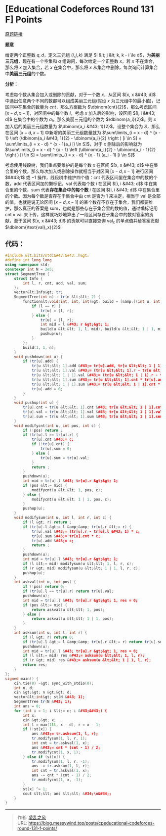 # [Educational Codeforces Round 131 F] Points


[原题链接](https://codeforces.com/contest/1701/problem/F)

**题意**

给定两个正整数 $q, d$，定义三元组 $(i, j, k)$ 满足 $i &lt; j &lt; k, k - i \le d$，为**美丽三元组**，现在有一个空集和 $q$ 组询问，每次给定一个正整数 $x$，若 $x$ 不在集合，那么将 $x$ 加入集合，若 $x$ 在集合中，那么将 $x$ 从集合中删除，每次询问计算集合中**美丽三元组**的个数。

**分析：**

考虑每个数从集合加入或删除的贡献，对于一个数 $x$，从区间 $[x, x &#43; d]$ 中选出任意两个不同的数都可以组成美丽三元组(假设 $x$ 为三元组中的最小值)，记区间中在集合的数量为 $cnt$，那么方案数为 $\dbinom{cnt}{2}$，那么考虑区间 $[x - d, x - 1]$，对区间中的每个数 $i$，考虑 $x$ 加入后的影响，设区间 $[i, i &#43; d]$ 在集合中的个数为 $a_i$，那么美丽三元组的个数为 $\dbinom{a_i}{2}$，则 $x$ 加入后的美丽三元组数量为 $\dbinom{a_i &#43; 1}{2}$，设整个集合为 $S$，那么在区间 $[x - d, x - 1]$ 中新增的美丽三元组数量就为 $\sum\limits_{i = x - d} ^ {x - 1} \left (\dbinom{a_i &#43; 1}{2} - \dbinom{a_i}{2} \right ) [i \in S] = \sum\limits_{i = x - d} ^ {x - 1}a_i [i \in S]$，对于 $x$ 删除后的影响就为 $\sum\limits_{i = x - d} ^ {x - 1} \left (\dbinom{a_i}{2} - \dbinom{a_i - 1}{2} \right ) [i \in S] = \sum\limits_{i = x - d} ^ {x - 1} (a_i - 1) [i \in S]$

考虑使用线段树，我们重点要维护的是每个数 $x$ 在区间 $[x, x &#43; d]$ 中在集合里的个数，那么每次加入或删除操作就相当于对区间 $[x - d, x - 1]$ 进行区间 $&#43;1$ 或 $-1$ 操作，线段树中维护四个值：$\text{cnt}$ 代表区间里在集合中的数的个数，$\text{add}$ 代表区间加的懒标记，$\text{val}$ 代表每个数 $i$ 在区间 $[i, i &#43; d]$ 中在集合里的个数，$\text{sum}$ 代表**存在集合中的每个数** $i$ 在区间 $[i, i &#43; d]$ 中在集合里的个数。因为每个数是否存在于集合中由 $\text{cnt}$ 是否为 $1$ 来决定，相当于 $\text{val}$ 是全部的值，也就是说无论区间 $[x - d, x - 1]$ 的某个数存不存在于集合，我们都要维护，那么真正的答案是 $\text{sum}$，也就是那些存在于集合里的数的值，通过懒标记用 $\text{cnt} \times \text{val}$ 来下传，这样就巧妙地算出了一段区间存在于集合中的数对答案的贡献，至于区间 $[x, x &#43; d]$ 的贡献可以直接查询 $\text{val}_x$ 的单点值并给答案贡献 $\dbinom{\text{val}_x}{2}$

## 代码：

```cpp
#include &lt;bits/stdc&#43;&#43;.h&gt;
#define int long long
using namespace std;
constexpr int N = 2e5;
struct SegmentTree {
    struct Info {
        int l, r, cnt, add, val, sum;
    };
    vector&lt;Info&gt; tr;
    SegmentTree(int n) : tr(n &lt;&lt; 2) {
        function&lt;void(int, int, int)&gt; build = [&amp;](int u, int l, int r) {
            if (l == r) {
                tr[u] = {l, r};
            } else {
                tr[u] = {l, r};
                int mid = l &#43; r &gt;&gt; 1;
                build(u &lt;&lt; 1, l, mid), build(u &lt;&lt; 1 | 1, mid &#43; 1, r);
                pushup(u);
            }
        };
        build(1, 1, n);
    }
    void pushdown(int u) {
        if (tr[u].add) {
            tr[u &lt;&lt; 1].add &#43;= tr[u].add, tr[u &lt;&lt; 1 | 1].add &#43;= tr[u].add;
            tr[u &lt;&lt; 1].val &#43;= (tr[u &lt;&lt; 1].r - tr[u &lt;&lt; 1].l &#43; 1) * tr[u].add;
            tr[u &lt;&lt; 1 | 1].val &#43;= (tr[u &lt;&lt; 1 | 1].r - tr[u &lt;&lt; 1 | 1].l &#43; 1) * tr[u].add;
            tr[u &lt;&lt; 1].sum &#43;= tr[u &lt;&lt; 1].cnt * tr[u].add;
            tr[u &lt;&lt; 1 | 1].sum &#43;= tr[u &lt;&lt; 1 | 1].cnt * tr[u].add;
            tr[u].add = 0;
        }
    }
    void pushup(int u) {
        tr[u].cnt = tr[u &lt;&lt; 1].cnt &#43; tr[u &lt;&lt; 1 | 1].cnt;
        tr[u].val = tr[u &lt;&lt; 1].val &#43; tr[u &lt;&lt; 1 | 1].val;
        tr[u].sum = tr[u &lt;&lt; 1].sum &#43; tr[u &lt;&lt; 1 | 1].sum;
    }
    void modifycnt(int u, int pos, int c) {
        if (!pos) return ;
        if (tr[u].l == tr[u].r) {
            tr[u].cnt &#43;= c;
            if (!tr[u].cnt) {
                tr[u].sum = 0;
            } else {
                tr[u].sum = tr[u].val;
            }
            return ;
        }
        pushdown(u);
        int mid = tr[u].l &#43; tr[u].r &gt;&gt; 1;
        if (pos &lt;= mid) {
            modifycnt(u &lt;&lt; 1, pos, c);
        } else {
            modifycnt(u &lt;&lt; 1 | 1, pos, c);
        }
        pushup(u);
    }
    void modifysum(int u, int l, int r, int c) {
        if (l &gt; r) return ;
        if (tr[u].l &gt;= l &amp;&amp; tr[u].r &lt;= r) {
            tr[u].val &#43;= (tr[u].r - tr[u].l &#43; 1) * c;
            tr[u].sum &#43;= tr[u].cnt * c;
            tr[u].add &#43;= c;
            return ;
        }
        pushdown(u);
        int mid = tr[u].l &#43; tr[u].r &gt;&gt; 1;
        if (l &lt;= mid) modifysum(u &lt;&lt; 1, l, r, c);
        if (r &gt; mid) modifysum(u &lt;&lt; 1 | 1, l, r, c);
        pushup(u);
    }
    int askval(int u, int pos) {
        if (!pos) return 0;
        if (tr[u].l == tr[u].r) return tr[u].val;
        pushdown(u);
        int mid = tr[u].l &#43; tr[u].r &gt;&gt; 1, res = 0;
        if (pos &lt;= mid) {
            return askval(u &lt;&lt; 1, pos);
        } else {
            return askval(u &lt;&lt; 1 | 1, pos);
        }
    }
    int asksum(int u, int l, int r) {
        if (l &gt; r) return 0;
        if (tr[u].l &gt;= l &amp;&amp; tr[u].r &lt;= r) return tr[u].sum;
        pushdown(u);
        int mid = tr[u].l &#43; tr[u].r &gt;&gt; 1, res = 0;
        if (l &lt;= mid) res &#43;= asksum(u &lt;&lt; 1, l, r);
        if (r &gt; mid) res &#43;= asksum(u &lt;&lt; 1 | 1, l, r);
        return res;
    }
};
signed main() {
    cin.tie(0) -&gt; sync_with_stdio(0);
    int n, d;
    cin &gt;&gt; n &gt;&gt; d;
    vector&lt;int&gt; st(N &#43; 1);
    SegmentTree tr(N &#43; 1);
    int ans = 0;
    for (int i = 1; i &lt;= n; i &#43;&#43;) {
        int x;
        cin &gt;&gt; x;
        int l = max(1ll, x - d), r = x - 1;
        if (!st[x]) {
            ans &#43;= tr.asksum(1, l, r);
            tr.modifysum(1, l, r, 1);
            int cnt = tr.askval(1, x);
            ans &#43;= cnt * (cnt - 1) / 2;
            tr.modifycnt(1, x, 1);
        } else if (st[x]) {
            tr.modifysum(1, l, r, -1);
            ans -= tr.asksum(1, l, r);
            int cnt = tr.askval(1, x);
            ans -= cnt * (cnt - 1) / 2;
            tr.modifycnt(1, x, -1);
        }
        st[x] ^= 1;
        cout &lt;&lt; ans &lt;&lt; &#34;\n&#34;;
    }
}
```

---

> 作者: [凌乱之风](https://github.com/messywind)  
> URL: https://blog.messywind.top/posts/cpeducational-codeforces-round-131-f-points/  

